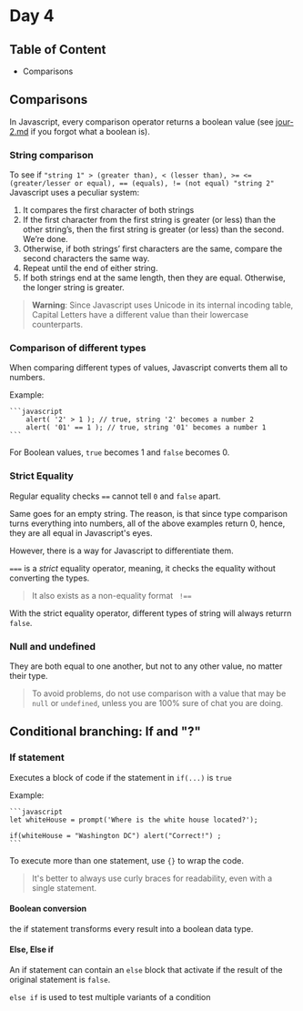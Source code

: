 # Day 4

## Table of Content

- Comparisons

## Comparisons

In Javascript, every comparison operator returns a boolean value (see [jour-2.md](../semaine-1/jour-2.md) if you forgot what a boolean is).

### String comparison

To see if `"string 1" > (greater than), < (lesser than), >= <= (greater/lesser or equal), == (equals), != (not equal) "string 2"` Javascript uses a peculiar system:

1. It compares the first character of both strings
2. If the first character from the first string is greater (or less) than the other string’s, then the first string is greater (or less) than the second. We’re done.
3. Otherwise, if both strings’ first characters are the same, compare the second characters the same way.
4. Repeat until the end of either string.
5. If both strings end at the same length, then they are equal. Otherwise, the longer string is greater.

> **Warning**: Since Javascript uses Unicode in its internal incoding table, Capital Letters have a different value than their lowercase counterparts.

### Comparison of different types

When comparing different types of values, Javascript converts them all to numbers.

Example:

    ```javascript
        alert( '2' > 1 ); // true, string '2' becomes a number 2
        alert( '01' == 1 ); // true, string '01' becomes a number 1
    ```

For Boolean values, `true` becomes 1 and `false` becomes 0.

### Strict Equality

Regular equality checks `==` cannot tell `0` and `false` apart.

Same goes for an empty string. The reason, is that since type comparison turns everything into numbers, all of the above examples return 0, hence, they are all equal in Javascript's eyes.

However, there is a way for Javascript to differentiate them.

`===` is a *strict* equality operator, meaning, it checks the equality without converting the types.

> It also exists as a non-equality format ` !==`

With the strict equality operator, different types of string will always returrn `false`.

### Null and undefined

They are both equal to one another, but not to any other value, no matter their type.

> To avoid problems, do not use comparison with a value that may be `null` or `undefined`, unless you are 100% sure of chat you are doing.

## Conditional branching: If and "?"

### If statement

Executes a block of code if the statement in `if(...)` is `true`

Example:

    ```javascript
    let whiteHouse = prompt('Where is the white house located?');

    if(whiteHouse = "Washington DC") alert("Correct!") ;
    ```

To execute more than one statement, use `{}` to wrap the code.

> It's better to always use curly braces for readability, even with a single statement.

#### Boolean conversion

the if statement transforms every result into a boolean data type.

#### Else, Else if

An if statement can contain an `else` block that activate if the result of the original statement is `false`.

`else if` is used to test multiple variants of a condition
